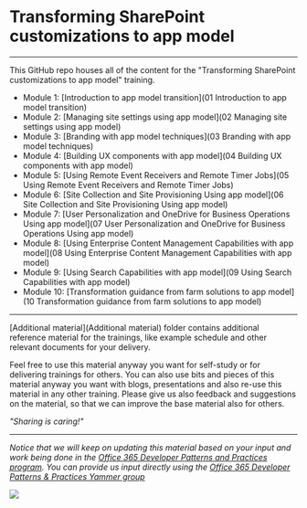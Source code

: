 # Transforming SharePoint customizations to app model #

----------

This GitHub repo houses all of the content for the "Transforming SharePoint customizations to app model" training.

- Module 1: [Introduction to app model transition](01 Introduction to app model transition)
- Module 2: [Managing site settings using app model](02 Managing site settings using app model)
- Module 3: [Branding with app model techniques](03 Branding with app model techniques)
- Module 4: [Building UX components with app model](04 Building UX components with app model)
- Module 5: [Using Remote Event Receivers and Remote Timer Jobs](05 Using Remote Event Receivers and Remote Timer Jobs)
- Module 6: [Site Collection and Site Provisioning Using app model](06 Site Collection and Site Provisioning Using app model)
- Module 7: [User Personalization and OneDrive for Business Operations Using app model](07 User Personalization and OneDrive for Business Operations Using app model)
- Module 8: [Using Enterprise Content Management Capabilities with app model](08 Using Enterprise Content Management Capabilities with app model)
- Module 9: [Using Search Capabilities with app model](09 Using Search Capabilities with app model)
- Module 10: [Transformation guidance from farm solutions to app model](10 Transformation guidance from farm solutions to app model)

----------

[Additional material](Additional material) folder contains additional reference material for the trainings, like example schedule and other relevant documents for your delivery. 


Feel free to use this material anyway you want for self-study or for delivering trainings for others. You can also use bits and pieces of this material anyway you want with blogs, presentations and also re-use this material in any other training. Please give us also feedback and suggestions on the material, so that we can improve the base material also for others. 

*"Sharing is caring!"*

----------

*Notice that we will keep on updating this material based on your input and work being done in the [Office 365 Developer Patterns and Practices program](http://aka.ms/officedevpnp). You can provide us input directly using the [Office 365 Developer Patterns & Practices Yammer group](http://aka.ms/officedevpnpyammer)*

![](https://camo.githubusercontent.com/a732087ed949b0f2f84f5f02b8c79f1a9dd96f65/687474703a2f2f692e696d6775722e636f6d2f6c3031686876452e706e67)